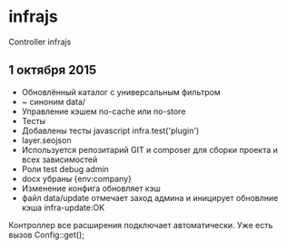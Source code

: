 # infrajs
Controller infrajs

## 1 октября 2015

* Обновлённый каталог с универсальным фильтром
* ~ синоним data/
* Управление кэшем no-cache или no-store
* Тесты
* Добавлены тесты javascript infra.test('plugin')
* layer.seojson
* Используется репозитарий GIT и composer для сборки проекта и всех зависимостей
* Роли test debug admin
* docx убраны {env:company}
* Изменение конфига обновляет кэш
* файл data/update отмечает заход админа и иницирует обновлние кэша infra-update:OK


Контроллер все расширения подключает автоматически. Уже есть вызов Config::get();